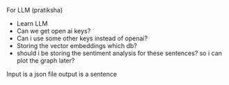 For LLM (pratiksha)
- Learn LLM 
- Can we get open ai keys?
- Can i use some other keys instead of openai?
- Storing the vector embeddings which db?
- should i be storing the sentiment analysis for these sentences? so i can plot the graph later?


Input is a json file 
output is a sentence